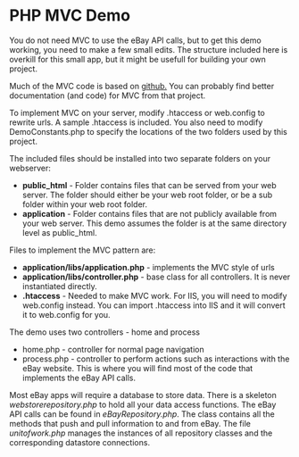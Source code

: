 # PHP MVC Demo

You do not need MVC to use the eBay API calls, but to get this demo working, you need to make a few small edits. The structure included here is overkill for this small app, but it might be usefull for building your own project.  

Much of the MVC code is based on [github.](https://github.com/panique/mini2)  You can probably find better documentation (and code) for MVC from that project.

To implement MVC on your server, modify .htaccess or web.config to rewrite urls. A sample .htaccess is included. You also need to modify DemoConstants.php to specify the locations of the two folders used by this project.

The included files should be installed into two separate folders on your webserver:
+ **public_html** - Folder contains files that can be served from your web server.  The folder should either be your web root folder, or be a sub folder within your web root folder. 
+ **application** - Folder contains files that are not publicly available from your web server. This demo assumes the folder is at the same directory level as public_html.

Files to implement the MVC pattern are:
+ **application/libs/application.php** - implements the MVC style of urls
+ **application/libs/controller.php** - base class for all controllers. It is never instantiated directly.
+ **.htaccess** - Needed to make MVC work. For IIS, you will need to modify web.config instead. You can import .htaccess into IIS and it will convert it to web.config for you. 

The demo uses two controllers - home and process
+ home.php - controller for normal page navigation
+ process.php - controller to perform actions such as interactions with the eBay website.  This is where you will find most of the code that implements the eBay API calls.

Most eBay apps will require a database to store data. There is a skeleton *webstorerepository.php* to hold all your data access functions.  The eBay API calls can be found in *eBayRepository.php*.  The class contains all the methods that push and pull information to and from eBay.  The file *unitofwork.php* manages the instances of all repository classes and the corresponding datastore connections.
